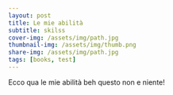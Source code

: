 ```yaml
---
layout: post
title: Le mie abilità
subtitle: skilss
cover-img: /assets/img/path.jpg
thumbnail-img: /assets/img/thumb.png
share-img: /assets/img/path.jpg
tags: [books, test]
---
```


Ecco qua le mie abilità beh questo non e niente!
